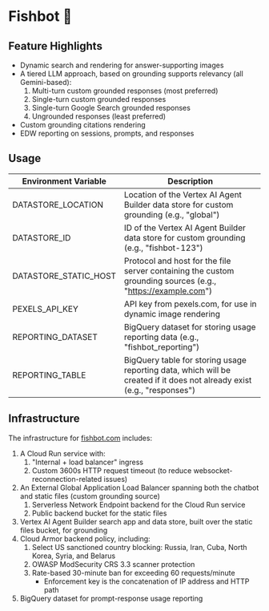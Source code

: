 # Fishbot 🎣

## Feature Highlights

* Dynamic search and rendering for answer-supporting images
* A tiered LLM approach, based on grounding supports relevancy (all Gemini-based):
    1. Multi-turn custom grounded responses (most preferred)
    2. Single-turn custom grounded responses
    3. Single-turn Google Search grounded responses
    4. Ungrounded responses (least preferred)
* Custom grounding citations rendering
* EDW reporting on sessions, prompts, and responses

## Usage

| Environment Variable | Description |
|----------------------|-------------|
| DATASTORE_LOCATION | Location of the Vertex AI Agent Builder data store for custom grounding (e.g., "global") |
| DATASTORE_ID | ID of the Vertex AI Agent Builder data store for custom grounding (e.g., "fishbot-123") |
| DATASTORE_STATIC_HOST | Protocol and host for the file server containing the custom grounding sources (e.g., "https://example.com") |
| PEXELS_API_KEY | API key from pexels.com, for use in dynamic image rendering |
| REPORTING_DATASET | BigQuery dataset for storing usage reporting data (e.g., "fishbot_reporting") |
| REPORTING_TABLE | BigQuery table for storing usage reporting data, which will be created if it does not already exist (e.g., "responses") |

## Infrastructure

The infrastructure for [fishbot.com](https://fishbot.com) includes:
1. A Cloud Run service with:
    1. "Internal + load balancer" ingress
    1. Custom 3600s HTTP request timeout (to reduce websocket-reconnection-related issues)
1. An External Global Application Load Balancer spanning both the chatbot and static files (custom grounding source)
    1. Serverless Network Endpoint backend for the Cloud Run service
    1. Public backend bucket for the static files
1. Vertex AI Agent Builder search app and data store, built over the static files bucket, for grounding
1. Cloud Armor backend policy, including:
    1. Select US sanctioned country blocking: Russia, Iran, Cuba, North Korea, Syria, and Belarus
    1. OWASP ModSecurity CRS 3.3 scanner protection
    1. Rate-based 30-minute ban for exceeding 60 requests/minute
        * Enforcement key is the concatenation of IP address and HTTP path
1. BigQuery dataset for prompt-response usage reporting
